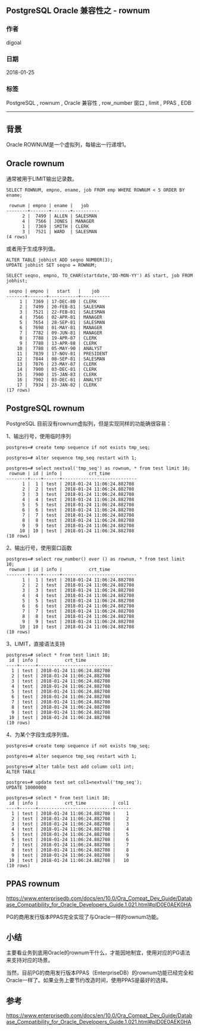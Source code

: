 ## PostgreSQL Oracle 兼容性之 - rownum
                                           
### 作者                                           
digoal                                           
                                           
### 日期                                           
2018-01-25                                          
                                           
### 标签                                           
PostgreSQL , rownum , Oracle 兼容性 , row_number 窗口 , limit , PPAS , EDB  
                 
----               
                 
## 背景      
Oracle ROWNUM是一个虚拟列，每输出一行递增1。  
  
## Oracle rownum  
通常被用于LIMIT输出记录数。  
  
```  
SELECT ROWNUM, empno, ename, job FROM emp WHERE ROWNUM < 5 ORDER BY ename;  
   
 rownum | empno | ename |   job  
--------+-------+-------+----------  
      2 |  7499 | ALLEN | SALESMAN  
      4 |  7566 | JONES | MANAGER  
      1 |  7369 | SMITH | CLERK  
      3 |  7521 | WARD  | SALESMAN  
(4 rows)  
```  
  
或者用于生成序列值。  
  
```  
ALTER TABLE jobhist ADD seqno NUMBER(3);  
UPDATE jobhist SET seqno = ROWNUM;  
```  
  
```  
SELECT seqno, empno, TO_CHAR(startdate,'DD-MON-YY') AS start, job FROM jobhist;  
   
 seqno | empno |   start   |    job  
-------+-------+-----------+-----------  
     1 |  7369 | 17-DEC-80 | CLERK  
     2 |  7499 | 20-FEB-81 | SALESMAN  
     3 |  7521 | 22-FEB-81 | SALESMAN  
     4 |  7566 | 02-APR-81 | MANAGER  
     5 |  7654 | 28-SEP-81 | SALESMAN  
     6 |  7698 | 01-MAY-81 | MANAGER  
     7 |  7782 | 09-JUN-81 | MANAGER  
     8 |  7788 | 19-APR-87 | CLERK  
     9 |  7788 | 13-APR-88 | CLERK  
    10 |  7788 | 05-MAY-90 | ANALYST  
    11 |  7839 | 17-NOV-81 | PRESIDENT  
    12 |  7844 | 08-SEP-81 | SALESMAN  
    13 |  7876 | 23-MAY-87 | CLERK  
    14 |  7900 | 03-DEC-81 | CLERK  
    15 |  7900 | 15-JAN-83 | CLERK  
    16 |  7902 | 03-DEC-81 | ANALYST  
    17 |  7934 | 23-JAN-82 | CLERK  
(17 rows)  
```  
  
## PostgreSQL rownum  
  
PostgreSQL 目前没有rownum虚拟列，但是实现同样的功能确很容易：  
  
1、输出行号，使用临时序列  
  
```  
postgres=# create temp sequence if not exists tmp_seq;  
  
postgres=# alter sequence tmp_seq restart with 1;  
  
postgres=# select nextval('tmp_seq') as rownum, * from test limit 10;  
 rownum | id | info |          crt_time            
--------+----+------+----------------------------  
      1 |  1 | test | 2018-01-24 11:06:24.882708  
      2 |  2 | test | 2018-01-24 11:06:24.882708  
      3 |  3 | test | 2018-01-24 11:06:24.882708  
      4 |  4 | test | 2018-01-24 11:06:24.882708  
      5 |  5 | test | 2018-01-24 11:06:24.882708  
      6 |  6 | test | 2018-01-24 11:06:24.882708  
      7 |  7 | test | 2018-01-24 11:06:24.882708  
      8 |  8 | test | 2018-01-24 11:06:24.882708  
      9 |  9 | test | 2018-01-24 11:06:24.882708  
     10 | 10 | test | 2018-01-24 11:06:24.882708  
(10 rows)  
```  
  
2、输出行号，使用窗口函数  
  
```  
postgres=# select row_number() over () as rownum, * from test limit 10;  
 rownum | id | info |          crt_time            
--------+----+------+----------------------------  
      1 |  1 | test | 2018-01-24 11:06:24.882708  
      2 |  2 | test | 2018-01-24 11:06:24.882708  
      3 |  3 | test | 2018-01-24 11:06:24.882708  
      4 |  4 | test | 2018-01-24 11:06:24.882708  
      5 |  5 | test | 2018-01-24 11:06:24.882708  
      6 |  6 | test | 2018-01-24 11:06:24.882708  
      7 |  7 | test | 2018-01-24 11:06:24.882708  
      8 |  8 | test | 2018-01-24 11:06:24.882708  
      9 |  9 | test | 2018-01-24 11:06:24.882708  
     10 | 10 | test | 2018-01-24 11:06:24.882708  
(10 rows)  
```  
  
3、LIMIT，直接语法支持  
  
```  
postgres=# select * from test limit 10;  
 id | info |          crt_time            
----+------+----------------------------  
  1 | test | 2018-01-24 11:06:24.882708  
  2 | test | 2018-01-24 11:06:24.882708  
  3 | test | 2018-01-24 11:06:24.882708  
  4 | test | 2018-01-24 11:06:24.882708  
  5 | test | 2018-01-24 11:06:24.882708  
  6 | test | 2018-01-24 11:06:24.882708  
  7 | test | 2018-01-24 11:06:24.882708  
  8 | test | 2018-01-24 11:06:24.882708  
  9 | test | 2018-01-24 11:06:24.882708  
 10 | test | 2018-01-24 11:06:24.882708  
(10 rows)  
```  
  
4、为某个字段生成序列值。  
  
```  
postgres=# create temp sequence if not exists tmp_seq;  
  
postgres=# alter sequence tmp_seq restart with 1;  
  
postgres=# alter table test add column col1 int;  
ALTER TABLE  
  
postgres=# update test set col1=nextval('tmp_seq');  
UPDATE 10000000  
  
postgres=# select * from test limit 10;  
 id | info |          crt_time          | col1   
----+------+----------------------------+------  
  1 | test | 2018-01-24 11:06:24.882708 |    1  
  2 | test | 2018-01-24 11:06:24.882708 |    2  
  3 | test | 2018-01-24 11:06:24.882708 |    3  
  4 | test | 2018-01-24 11:06:24.882708 |    4  
  5 | test | 2018-01-24 11:06:24.882708 |    5  
  6 | test | 2018-01-24 11:06:24.882708 |    6  
  7 | test | 2018-01-24 11:06:24.882708 |    7  
  8 | test | 2018-01-24 11:06:24.882708 |    8  
  9 | test | 2018-01-24 11:06:24.882708 |    9  
 10 | test | 2018-01-24 11:06:24.882708 |   10  
(10 rows)  
```  
  
## PPAS rownum  
https://www.enterprisedb.com/docs/en/10.0/Ora_Compat_Dev_Guide/Database_Compatibility_for_Oracle_Developers_Guide.1.021.html#pID0E0AEK0HA  
  
PG的商用发行版本PPAS完全实现了与Oracle一样的rownum功能。  
  
## 小结  
主要看业务到底用Oracle的rownum干什么，才能因地制宜，使用对应的PG语法来支持对应的场景。  
  
当然，目前PG的商用发行版本PPAS（EnterpriseDB）的rownum功能已经完全和Oracle一样了。如果业务上要节约改造时间，使用PPAS是最好的选择。  
  
## 参考  
  
https://www.enterprisedb.com/docs/en/10.0/Ora_Compat_Dev_Guide/Database_Compatibility_for_Oracle_Developers_Guide.1.021.html#pID0E0AEK0HA  
  
     
